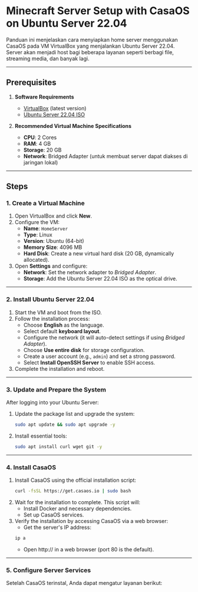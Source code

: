 # **Minecraft Server Setup with CasaOS on Ubuntu Server 22.04**

Panduan ini menjelaskan cara menyiapkan home server menggunakan CasaOS pada VM VirtualBox yang menjalankan Ubuntu Server 22.04. Server akan menjadi host bagi beberapa layanan seperti berbagi file, streaming media, dan banyak lagi.

---

## **Prerequisites**

1. **Software Requirements**
   - [VirtualBox](https://www.virtualbox.org/) (latest version)
   - [Ubuntu Server 22.04 ISO](https://ubuntu.com/download/server)

2. **Recommended Virtual Machine Specifications**
   - **CPU**: 2 Cores
   - **RAM**: 4 GB
   - **Storage**: 20 GB
   - **Network**: Bridged Adapter (untuk membuat server dapat diakses di jaringan lokal)

---

## **Steps**

### **1. Create a Virtual Machine**
1. Open VirtualBox and click **New**.
2. Configure the VM:
   - **Name**: `HomeServer`
   - **Type**: Linux
   - **Version**: Ubuntu (64-bit)
   - **Memory Size**: 4096 MB
   - **Hard Disk**: Create a new virtual hard disk (20 GB, dynamically allocated).
3. Open **Settings** and configure:
   - **Network**: Set the network adapter to *Bridged Adapter*.
   - **Storage**: Add the Ubuntu Server 22.04 ISO as the optical drive.

---

### **2. Install Ubuntu Server 22.04**
1. Start the VM and boot from the ISO.
2. Follow the installation process:
   - Choose **English** as the language.
   - Select default **keyboard layout**.
   - Configure the network (it will auto-detect settings if using *Bridged Adapter*).
   - Choose **Use entire disk** for storage configuration.
   - Create a user account (e.g., `admin`) and set a strong password.
   - Select **Install OpenSSH Server** to enable SSH access.
3. Complete the installation and reboot.

---

### **3. Update and Prepare the System**
After logging into your Ubuntu Server:
1. Update the package list and upgrade the system:
   ```bash
   sudo apt update && sudo apt upgrade -y
2. Install essential tools:
   ```bash
   sudo apt install curl wget git -y

---

### **4. Install CasaOS**
1. Install CasaOS using the official installation script:
   ```bash
   curl -fsSL https://get.casaos.io | sudo bash
2. Wait for the installation to complete. This script will:
   - Install Docker and necessary dependencies.
   - Set up CasaOS services.
3. Verify the installation by accessing CasaOS via a web browser:
   - Get the server's IP address:
   ```bash
   ip a
   ```
   - Open http://<your-server-ip> in a web browser (port 80 is the default).

---

### **5. Configure Server Services**
Setelah CasaOS terinstal, Anda dapat mengatur layanan berikut:

